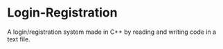 # Login-Registration

A login/registration system made in C++ by reading and writing code in a text file. 
